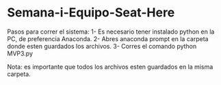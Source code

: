 # Semana-i-Equipo-Seat-Here
Pasos para correr el sistema:
1- Es necesario tener instalado python en la PC, de preferencia Anaconda.
2- Abres anaconda prompt en la carpeta donde esten guardados los archivos.
3- Corres el comando python MVP3.py

Nota: es importante que todos los archivos esten guardados en la misma carpeta. 
